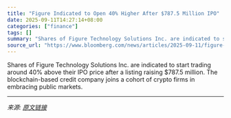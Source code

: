 ```yaml
---
title: "Figure Indicated to Open 40% Higher After $787.5 Million IPO"
date: 2025-09-11T14:27:14+08:00
categories: ["finance"]
tags: []
summary: "Shares of Figure Technology Solutions Inc. are indicated to start trading around 40% above their IPO price after a listing raising $787.5 million. The blockchain-based credit company joins a cohort of"
source_url: "https://www.bloomberg.com/news/articles/2025-09-11/figure-indicated-to-open-36-higher-after-787-5-million-ipo"
---
```


Shares of Figure Technology Solutions Inc. are indicated to start trading around 40% above their IPO price after a listing raising $787.5 million. The blockchain-based credit company joins a cohort of crypto firms in embracing public markets.

---

*来源: [原文链接](https://www.bloomberg.com/news/articles/2025-09-11/figure-indicated-to-open-36-higher-after-787-5-million-ipo)*

